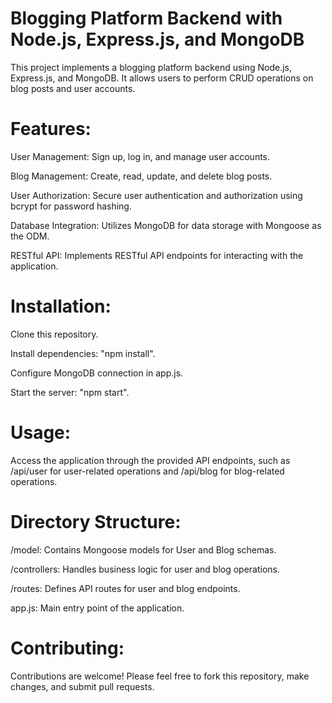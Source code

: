 # Blogging Platform Backend with Node.js, Express.js, and MongoDB
This project implements a blogging platform backend using Node.js, Express.js, and MongoDB. It allows users to perform CRUD operations on blog posts and user accounts.

# Features:
User Management: Sign up, log in, and manage user accounts.

Blog Management: Create, read, update, and delete blog posts.

User Authorization: Secure user authentication and authorization using bcrypt for password hashing.

Database Integration: Utilizes MongoDB for data storage with Mongoose as the ODM.

RESTful API: Implements RESTful API endpoints for interacting with the application.

# Installation:
Clone this repository.

Install dependencies: "npm install".

Configure MongoDB connection in app.js.

Start the server: "npm start".

# Usage:
Access the application through the provided API endpoints, such as /api/user for user-related operations and /api/blog for blog-related operations.

# Directory Structure:
/model: Contains Mongoose models for User and Blog schemas.

/controllers: Handles business logic for user and blog operations.

/routes: Defines API routes for user and blog endpoints.

app.js: Main entry point of the application.

# Contributing:

Contributions are welcome! Please feel free to fork this repository, make changes, and submit pull requests.







